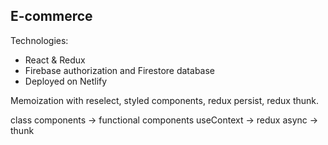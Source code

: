 ## E-commerce

Technologies:
- React & Redux
- Firebase authorization and Firestore database
- Deployed on Netlify


Memoization with reselect, styled components, redux persist, redux thunk.

class components -> functional components
useContext -> redux
async -> thunk
